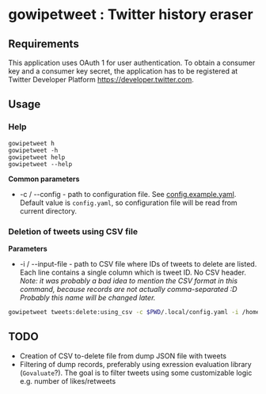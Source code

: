 # gowipetweet : Twitter history eraser

## Requirements

This application uses OAuth 1 for user authentication. To obtain a consumer key and a consumer key secret, the application has to be registered at Twitter Developer Platform https://developer.twitter.com.

## Usage

### Help

```
gowipetweet h
gowipetweet -h
gowipetweet help
gowipetweet --help
```

__Common parameters__

- -c / --config - path to configuration file. See [config.example.yaml](config.example.yaml). Default value is `config.yaml`, so configuration file will be read from current directory.

### Deletion of tweets using CSV file

__Parameters__

- -i / --input-file - path to CSV file where IDs of tweets to delete are listed. Each line contains a single column which is tweet ID. No CSV header. _Note: it was probably a bad idea to mention the CSV format in this command, because records are not actually comma-separated :D Probably this name will be changed later._

```bash
gowipetweet tweets:delete:using_csv -c $PWD/.local/config.yaml -i /home/john/somefolder/tweets_to_delete.csv
```

## TODO

- Creation of CSV to-delete file from dump JSON file with tweets
- Filtering of dump records, preferably using exression evaluation library (`Govaluate`?). The goal is to filter tweets using some customizable logic e.g. number of likes/retweets